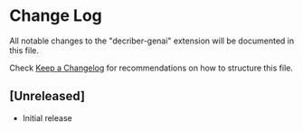 # Change Log

All notable changes to the "decriber-genai" extension will be documented in this file.

Check [Keep a Changelog](http://keepachangelog.com/) for recommendations on how to structure this file.

## [Unreleased]

- Initial release